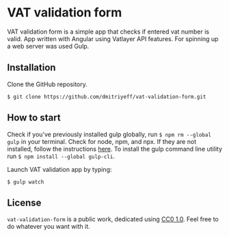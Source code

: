 # VAT validation form

VAT validation form is a simple app that checks if entered vat number is valid. App written with Angular using Vatlayer API features. For spinning up a web server was used Gulp.

## Installation

Clone the GitHub repository.

```
$ git clone https://github.com/dmitriyeff/vat-validation-form.git
```

## How to start

Check if you've previously installed gulp globally, run ```$ npm rm --global gulp``` in your terminal. Check for node, npm, and npx. If they are not installed, follow the instructions [here](https://nodejs.org/en/).
To install the gulp command line utility run ```$ npm install --global gulp-cli```.

Launch VAT validation app by typing:
```
$ gulp watch
```
## License

```vat-validation-form``` is a public work, dedicated using [CC0 1.0](https://creativecommons.org/publicdomain/zero/1.0/). Feel free to do whatever you want with it.

